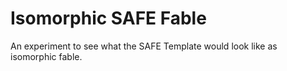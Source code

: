 # Isomorphic SAFE Fable

An experiment to see what the SAFE Template would look like as isomorphic fable.

